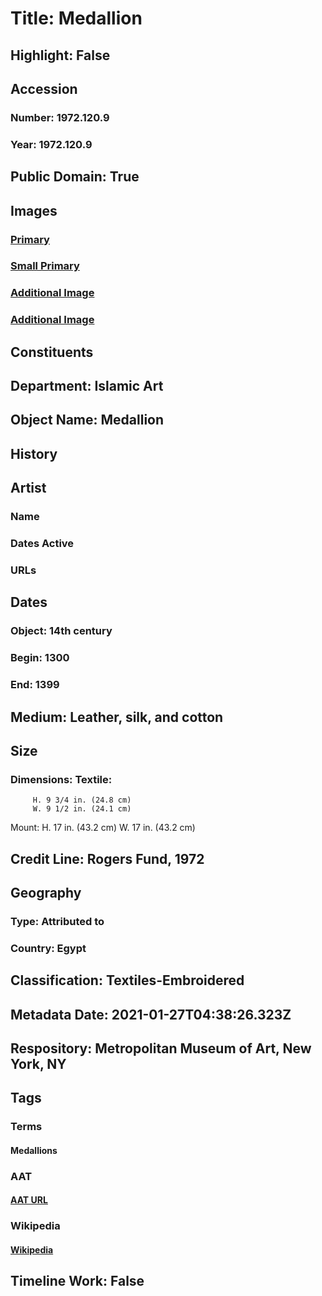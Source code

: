 # Title: Medallion
## Highlight: False
## Accession
### Number: 1972.120.9
### Year: 1972.120.9
## Public Domain: True
## Images
### [Primary](https://images.metmuseum.org/CRDImages/is/original/sf1972-120-9a.jpg)
### [Small Primary](https://images.metmuseum.org/CRDImages/is/web-large/sf1972-120-9a.jpg)
### [Additional Image](https://images.metmuseum.org/CRDImages/is/original/RT175.jpg)
### [Additional Image](https://images.metmuseum.org/CRDImages/is/original/224183.jpg)
## Constituents
## Department: Islamic Art
## Object Name: Medallion
## History
## Artist
### Name
### Dates Active
### URLs
## Dates
### Object: 14th century
### Begin: 1300
### End: 1399
## Medium: Leather, silk, and cotton
## Size
### Dimensions: Textile: 
         H. 9 3/4 in. (24.8 cm)
         W. 9 1/2 in. (24.1 cm)
Mount: 
          H. 17 in. (43.2 cm)
          W. 17 in. (43.2 cm)
## Credit Line: Rogers Fund, 1972
## Geography
### Type: Attributed to
### Country: Egypt
## Classification: Textiles-Embroidered
## Metadata Date: 2021-01-27T04:38:26.323Z
## Respository: Metropolitan Museum of Art, New York, NY
## Tags
### Terms
#### Medallions
### AAT
#### [AAT URL](http://vocab.getty.edu/page/aat/300077357)
### Wikipedia
#### [Wikipedia]()
## Timeline Work: False